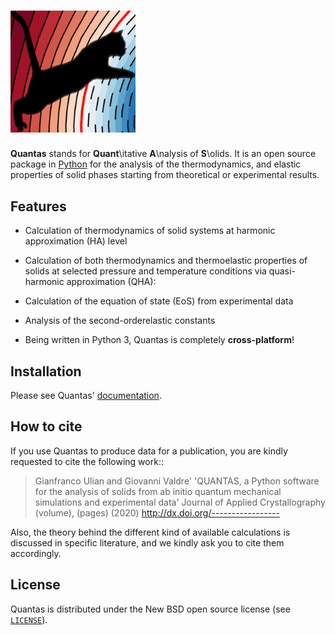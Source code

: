 # <img src="docs/source/Quantas_logo.png" alt="Quantas" width="200"/>

**Quantas** stands for **Quant**\itative **A**\nalysis of **S**\olids. It is an open source 
package in [Python](https://www.python.org/) for the analysis of the thermodynamics, and elastic properties of solid 
phases starting from theoretical or experimental results.

## Features

- Calculation of thermodynamics of solid systems at harmonic approximation 
  (HA) level

- Calculation of both thermodynamics and thermoelastic properties of solids at selected
  pressure and temperature conditions via quasi-harmonic approximation (QHA):

- Calculation of the equation of state (EoS) from experimental data

- Analysis of the second-orderelastic constants

- Being written in Python 3, Quantas is completely **cross-platform**!

## Installation

Please see Quantas' [documentation](https://quantas.readthedocs.io/en/latest/).

## How to cite

If you use Quantas to produce data for a publication, you are kindly requested to cite the 
following work::

>  Gianfranco Ulian and Giovanni Valdre'
>  'QUANTAS, a Python software for the analysis of solids from ab initio quantum mechanical simulations and experimental data'
>  Journal of Applied Crystallography (volume), (pages) (2020)
>  http://dx.doi.org/-----------------
  
Also, the theory behind the different kind of available calculations is discussed in specific
literature, and we kindly ask you to cite them accordingly.

## License

Quantas is distributed under the New BSD open source license (see [`LICENSE`](LICENSE)).